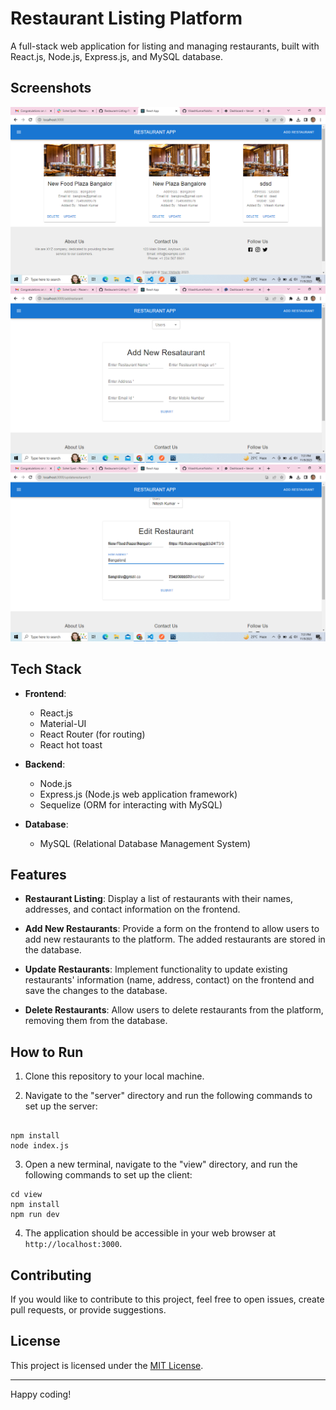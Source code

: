 <!-- # Restaurant-Listing application

A Restaurant Listing Platform Full stack app with React.js, Node.js, Express.js MySQL Database



## Screenshots

![Home](./redme-imgs/home.png)
![details](./redme-imgs/details.png)
![add](./redme-imgs/create-restaurant.png)
![edit](./redme-imgs/edit-restaurant.png) -->

# Restaurant Listing Platform

A full-stack web application for listing and managing restaurants, built with React.js, Node.js, Express.js, and MySQL database.

## Screenshots

![Home](./readmeImages/home.png)
![add](./readmeImages/add.png)
![edit](./readmeImages/update.png)

## Tech Stack

- **Frontend**:

  - React.js
  - Material-UI
  - React Router (for routing)
  - React hot toast

- **Backend**:

  - Node.js
  - Express.js (Node.js web application framework)
  - Sequelize (ORM for interacting with MySQL)

- **Database**:
  - MySQL (Relational Database Management System)

## Features

- **Restaurant Listing**: Display a list of restaurants with their names, addresses, and contact information on the frontend.

- **Add New Restaurants**: Provide a form on the frontend to allow users to add new restaurants to the platform. The added restaurants are stored in the database.

- **Update Restaurants**: Implement functionality to update existing restaurants' information (name, address, contact) on the frontend and save the changes to the database.

- **Delete Restaurants**: Allow users to delete restaurants from the platform, removing them from the database.

## How to Run

1. Clone this repository to your local machine.

2. Navigate to the "server" directory and run the following commands to set up the server:

```

npm install
node index.js

```

3. Open a new terminal, navigate to the "view" directory, and run the following commands to set up the client:

```
cd view
npm install
npm run dev
```

4. The application should be accessible in your web browser at `http://localhost:3000`.

## Contributing

If you would like to contribute to this project, feel free to open issues, create pull requests, or provide suggestions.

## License

This project is licensed under the [MIT License](LICENSE).

---

Happy coding!
